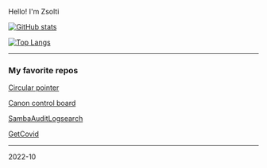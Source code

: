
Hello! I'm Zsolti

[![GitHub stats](https://github-readme-stats.vercel.app/api?username=zsoltibaba37)](https://github.com/zsoltibaba37/zsoltibaba37)

[![Top Langs](https://github-readme-stats.vercel.app/api/top-langs/?username=zsoltibaba37&layout=compact)](https://github.com/zsoltibaba37/zsoltibaba37)

---

### My favorite repos

[Circular pointer](https://github.com/zsoltibaba37/Circular_pointer_Oled)

[Canon control board](https://github.com/zsoltibaba37/Canon_Control_board)

[SambaAuditLogsearch ](https://github.com/zsoltibaba37/SambaAuditLogSearch)

[GetCovid](https://github.com/zsoltibaba37/getCovid)


---
2022-10
